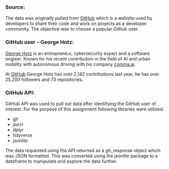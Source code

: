### Source:
The data was originally pulled from [GitHub](https://github.com/) which is a website used by developers to share their code and work on projects as a developer community. The objective was to choose a popular Github user.

### GitHub user - George Hotz:
[George Hotz](https://en.wikipedia.org/wiki/George_Hotz) is an entrepreneur, cybersecurity expert and a software engieer. Known for his recent contribution in the field of AI and urban mobility with autonomous driving with his company [comma.ai](https://comma.ai).

At [GitHub](https://github.com/geohot) George Hotz has over 2,142 contributions last year, he has over 25,200 followers and 73 repositories.

### GitHub API:

GitHub API was used to pull out data after identifying the GitHub user of interest. For the purpose of this assignment following libraries were utilized.

- gh
- purrr
- dplyr
- tidyverse
- jsonlite

The data requested using the API returned as a gh_response object which was JSON formatted. This was converted using the jsonlite package to a dataframe to manipulate and explore the data further.
